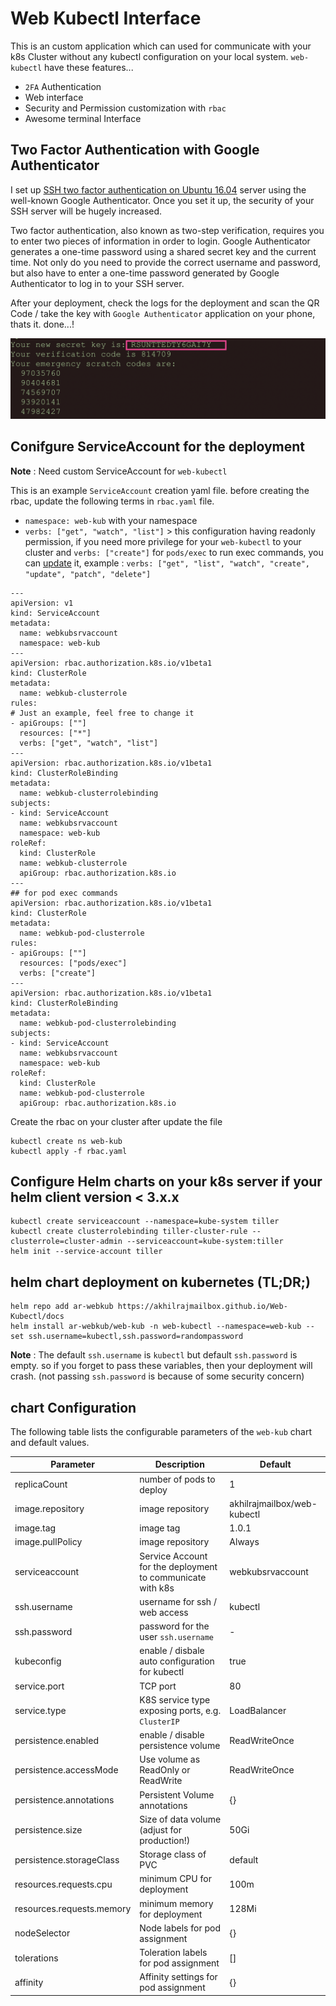 # Web Kubectl Interface

This is an custom application which can used for communicate with your k8s Cluster without any kubectl configuration on your local system. `web-kubectl` have these features...

* `2FA` Authentication
* Web interface
* Security and Permission customization with `rbac`
* Awesome terminal Interface


## Two Factor Authentication with Google Authenticator

I set up [SSH two factor authentication on Ubuntu 16.04](https://www.linuxbabe.com/ubuntu/ssh-two-factor-authentication-ubuntu-16-04-google-authenticator) server using the well-known Google Authenticator. Once you set it up, the security of your SSH server will be hugely increased.

Two factor authentication, also known as two-step verification, requires you to enter two pieces of information in order to login. Google Authenticator generates a one-time password using a shared secret key and the current time. Not only do you need to provide the correct username and password, but also have to enter a one-time password generated by Google Authenticator to log in to your SSH server.


After your deployment, check the logs for the deployment and scan the QR Code / take the key with `Google Authenticator` application on your phone, thats it. done...!


![2fa](https://raw.githubusercontent.com/akhilrajmailbox/Web-Kubectl/master/img/2fa.png)


## Conifgure ServiceAccount for the deployment

**Note** : Need custom ServiceAccount for `web-kubectl`


This is an example `ServiceAccount` creation yaml file. before creating the rbac, update the following terms in `rbac.yaml` file.

* `namespace: web-kub` with your namespace
* `verbs: ["get", "watch", "list"]` > this configuration having readonly permission, if you need more privilege for your `web-kubectl` to your cluster and `verbs: ["create"]` for `pods/exec` to run exec commands, you can [update](https://kubernetes.io/docs/reference/access-authn-authz/rbac/) it, example : `verbs: ["get", "list", "watch", "create", "update", "patch", "delete"]`

```
---
apiVersion: v1
kind: ServiceAccount
metadata:
  name: webkubsrvaccount
  namespace: web-kub
---
apiVersion: rbac.authorization.k8s.io/v1beta1
kind: ClusterRole
metadata:
  name: webkub-clusterrole
rules:
# Just an example, feel free to change it
- apiGroups: [""]
  resources: ["*"]
  verbs: ["get", "watch", "list"]
---
apiVersion: rbac.authorization.k8s.io/v1beta1
kind: ClusterRoleBinding
metadata:
  name: webkub-clusterrolebinding
subjects:
- kind: ServiceAccount
  name: webkubsrvaccount
  namespace: web-kub
roleRef:
  kind: ClusterRole
  name: webkub-clusterrole
  apiGroup: rbac.authorization.k8s.io
---
## for pod exec commands
apiVersion: rbac.authorization.k8s.io/v1beta1
kind: ClusterRole
metadata:
  name: webkub-pod-clusterrole
rules:
- apiGroups: [""]
  resources: ["pods/exec"]
  verbs: ["create"]
---
apiVersion: rbac.authorization.k8s.io/v1beta1
kind: ClusterRoleBinding
metadata:
  name: webkub-pod-clusterrolebinding
subjects:
- kind: ServiceAccount
  name: webkubsrvaccount
  namespace: web-kub
roleRef:
  kind: ClusterRole
  name: webkub-pod-clusterrole
  apiGroup: rbac.authorization.k8s.io
```

Create the rbac on your cluster after update the file

```
kubectl create ns web-kub
kubectl apply -f rbac.yaml
```


## Configure Helm charts on your k8s server if your helm client version < 3.x.x

```
kubectl create serviceaccount --namespace=kube-system tiller
kubectl create clusterrolebinding tiller-cluster-rule --clusterrole=cluster-admin --serviceaccount=kube-system:tiller
helm init --service-account tiller
```

## helm chart deployment on kubernetes (TL;DR;)

```
helm repo add ar-webkub https://akhilrajmailbox.github.io/Web-Kubectl/docs
helm install ar-webkub/web-kub -n web-kubectl --namespace=web-kub --set ssh.username=kubectl,ssh.password=randompassword
```

**Note** : The default `ssh.username` is `kubectl` but default `ssh.password` is empty. so if you forget to pass these variables, then your deployment will crash. (not passing `ssh.password` is because of some security concern)


## chart Configuration

The following table lists the configurable parameters of the `web-kub` chart and default values.

| Parameter                          | Description                                      | Default                                                   |
| ---------------------------------- | ------------------------------------------------ | ----------------------------------------------------------|
| replicaCount                       | number of pods to deploy                         | 1                                                         |
| image.repository                   | image repository                                 | akhilrajmailbox/web-kubectl                               |
| image.tag                          | image tag                                        | 1.0.1                                                     |
| image.pullPolicy                   | image repository                                 | Always                                                    |
| serviceaccount                     | Service Account for the deployment to communicate with k8s             | webkubsrvaccount                                                        |
| ssh.username                       | username for ssh / web access                    | kubectl                                                   |
| ssh.password                       | password for the user `ssh.username`             | -                                                         |
| kubeconfig                         | enable / disbale auto configuration for kubectl  | true                                                      |
| service.port                       | TCP port                                         | 80                                                        |
| service.type                       | K8S service type exposing ports, e.g. `ClusterIP`| LoadBalancer                                              |
| persistence.enabled                | enable / disable persistence volume              | ReadWriteOnce                                             |
| persistence.accessMode             | Use volume as ReadOnly or ReadWrite              | ReadWriteOnce                                             |
| persistence.annotations            | Persistent Volume annotations                    | {}                                                        |
| persistence.size                   | Size of data volume (adjust for production!)     | 50Gi                                                      |
| persistence.storageClass           | Storage class of PVC                             | default                                                   |
| resources.requests.cpu             | minimum CPU for deployment                       | 100m                                                      |
| resources.requests.memory          | minimum memory for deployment                    | 128Mi                                                     |
| nodeSelector                       | Node labels for pod assignment                   | {}                                                        |
| tolerations                        | Toleration labels for pod assignment             | []                                                        |
| affinity                           | Affinity settings for pod assignment             | {}                                                        |